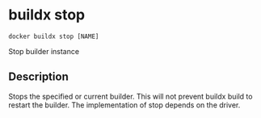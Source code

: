 # buildx stop

```
docker buildx stop [NAME]
```

<!---MARKER_GEN_START-->
Stop builder instance


<!---MARKER_GEN_END-->

## Description

Stops the specified or current builder. This will not prevent buildx build to
restart the builder. The implementation of stop depends on the driver.
